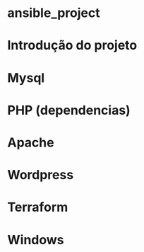 # ansible_project
# Introdução do projeto
# Mysql
# PHP (dependencias)
# Apache
# Wordpress
# Terraform
# Windows